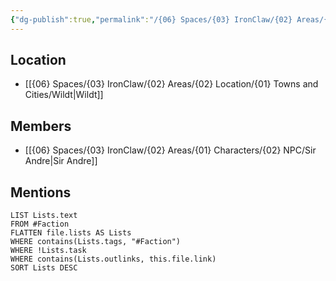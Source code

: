 ```yaml
---
{"dg-publish":true,"permalink":"/{06} Spaces/{03} IronClaw/{02} Areas/{03} Faction/{04} Wildt/Wildt Apothecary Guild/","title":"Wildt Apothecary Guild"}
---
```



## Location

- [[{06} Spaces/{03} IronClaw/{02} Areas/{02} Location/{01} Towns and Cities/Wildt\|Wildt]]

## Members

- [[{06} Spaces/{03} IronClaw/{02} Areas/{01} Characters/{02} NPC/Sir Andre\|Sir Andre]]

## Mentions

```dataview
LIST Lists.text
FROM #Faction
FLATTEN file.lists AS Lists
WHERE contains(Lists.tags, "#Faction")
WHERE !Lists.task
WHERE contains(Lists.outlinks, this.file.link)
SORT Lists DESC
```
